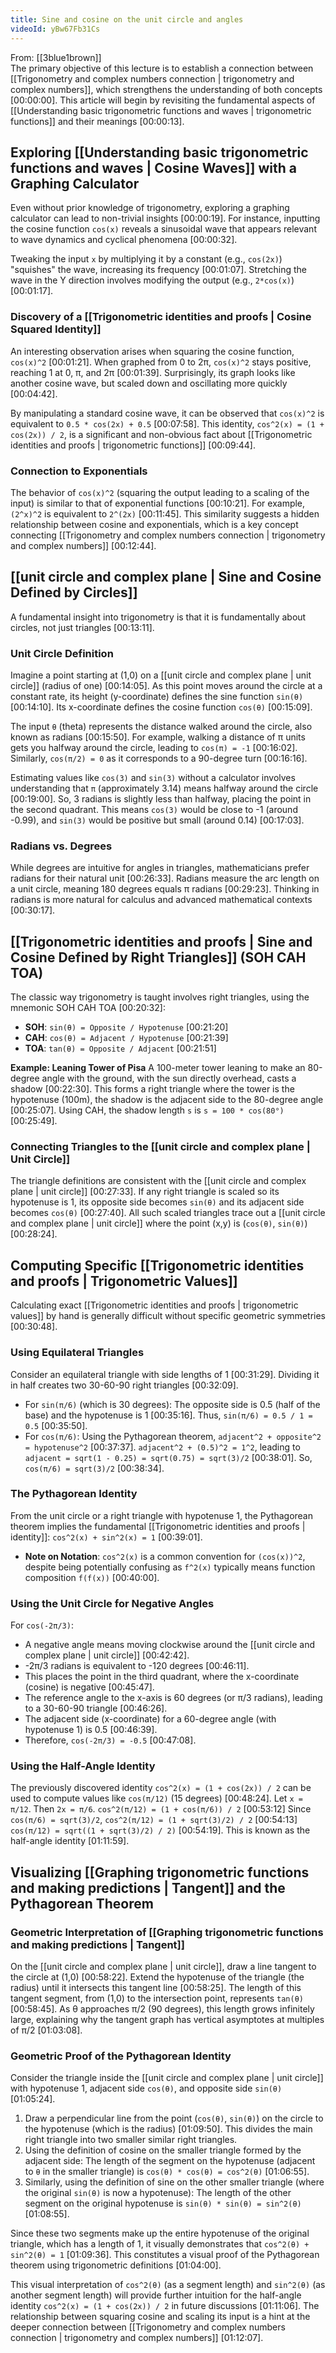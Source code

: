 ```yaml
---
title: Sine and cosine on the unit circle and angles
videoId: yBw67Fb31Cs
---
```


From: [[3blue1brown]] <br/> 
The primary objective of this lecture is to establish a connection between [[Trigonometry and complex numbers connection | trigonometry and complex numbers]], which strengthens the understanding of both concepts <a class="yt-timestamp" data-t="00:00:00">[00:00:00]</a>. This article will begin by revisiting the fundamental aspects of [[Understanding basic trigonometric functions and waves | trigonometric functions]] and their meanings <a class="yt-timestamp" data-t="00:00:13">[00:00:13]</a>.

## Exploring [[Understanding basic trigonometric functions and waves | Cosine Waves]] with a Graphing Calculator

Even without prior knowledge of trigonometry, exploring a graphing calculator can lead to non-trivial insights <a class="yt-timestamp" data-t="00:00:19">[00:00:19]</a>. For instance, inputting the cosine function `cos(x)` reveals a sinusoidal wave that appears relevant to wave dynamics and cyclical phenomena <a class="yt-timestamp" data-t="00:00:32">[00:00:32]</a>.

Tweaking the input `x` by multiplying it by a constant (e.g., `cos(2x)`) "squishes" the wave, increasing its frequency <a class="yt-timestamp" data-t="00:01:07">[00:01:07]</a>. Stretching the wave in the Y direction involves modifying the output (e.g., `2*cos(x)`) <a class="yt-timestamp" data-t="00:01:17">[00:01:17]</a>.

### Discovery of a [[Trigonometric identities and proofs | Cosine Squared Identity]]

An interesting observation arises when squaring the cosine function, `cos(x)^2` <a class="yt-timestamp" data-t="00:01:21">[00:01:21]</a>. When graphed from 0 to 2π, `cos(x)^2` stays positive, reaching 1 at 0, π, and 2π <a class="yt-timestamp" data-t="00:01:39">[00:01:39]</a>. Surprisingly, its graph looks like another cosine wave, but scaled down and oscillating more quickly <a class="yt-timestamp" data-t="00:04:42">[00:04:42]</a>.

By manipulating a standard cosine wave, it can be observed that `cos(x)^2` is equivalent to `0.5 * cos(2x) + 0.5` <a class="yt-timestamp" data-t="00:07:58">[00:07:58]</a>. This identity, `cos^2(x) = (1 + cos(2x)) / 2`, is a significant and non-obvious fact about [[Trigonometric identities and proofs | trigonometric functions]] <a class="yt-timestamp" data-t="00:09:44">[00:09:44]</a>.

### Connection to Exponentials

The behavior of `cos(x)^2` (squaring the output leading to a scaling of the input) is similar to that of exponential functions <a class="yt-timestamp" data-t="00:10:21">[00:10:21]</a>. For example, `(2^x)^2` is equivalent to `2^(2x)` <a class="yt-timestamp" data-t="00:11:45">[00:11:45]</a>. This similarity suggests a hidden relationship between cosine and exponentials, which is a key concept connecting [[Trigonometry and complex numbers connection | trigonometry and complex numbers]] <a class="yt-timestamp" data-t="00:12:44">[00:12:44]</a>.

## [[unit circle and complex plane | Sine and Cosine Defined by Circles]]

A fundamental insight into trigonometry is that it is fundamentally about circles, not just triangles <a class="yt-timestamp" data-t="00:13:11">[00:13:11]</a>.

### Unit Circle Definition
Imagine a point starting at (1,0) on a [[unit circle and complex plane | unit circle]] (radius of one) <a class="yt-timestamp" data-t="00:14:05">[00:14:05]</a>. As this point moves around the circle at a constant rate, its height (y-coordinate) defines the sine function `sin(θ)` <a class="yt-timestamp" data-t="00:14:10">[00:14:10]</a>. Its x-coordinate defines the cosine function `cos(θ)` <a class="yt-timestamp" data-t="00:15:09">[00:15:09]</a>.

The input `θ` (theta) represents the distance walked around the circle, also known as radians <a class="yt-timestamp" data-t="00:15:50">[00:15:50]</a>. For example, walking a distance of π units gets you halfway around the circle, leading to `cos(π) = -1` <a class="yt-timestamp" data-t="00:16:02">[00:16:02]</a>. Similarly, `cos(π/2) = 0` as it corresponds to a 90-degree turn <a class="yt-timestamp" data-t="00:16:16">[00:16:16]</a>.

Estimating values like `cos(3)` and `sin(3)` without a calculator involves understanding that `π` (approximately 3.14) means halfway around the circle <a class="yt-timestamp" data-t="00:19:00">[00:19:00]</a>. So, 3 radians is slightly less than halfway, placing the point in the second quadrant. This means `cos(3)` would be close to -1 (around -0.99), and `sin(3)` would be positive but small (around 0.14) <a class="yt-timestamp" data-t="00:17:03">[00:17:03]</a>.

### Radians vs. Degrees
While degrees are intuitive for angles in triangles, mathematicians prefer radians for their natural unit <a class="yt-timestamp" data-t="00:26:33">[00:26:33]</a>. Radians measure the arc length on a unit circle, meaning 180 degrees equals π radians <a class="yt-timestamp" data-t="00:29:23">[00:29:23]</a>. Thinking in radians is more natural for calculus and advanced mathematical contexts <a class="yt-timestamp" data-t="00:30:17">[00:30:17]</a>.

## [[Trigonometric identities and proofs | Sine and Cosine Defined by Right Triangles]] (SOH CAH TOA)

The classic way trigonometry is taught involves right triangles, using the mnemonic SOH CAH TOA <a class="yt-timestamp" data-t="00:20:32">[00:20:32]</a>:
*   **SOH**: `sin(θ) = Opposite / Hypotenuse` <a class="yt-timestamp" data-t="00:21:20">[00:21:20]</a>
*   **CAH**: `cos(θ) = Adjacent / Hypotenuse` <a class="yt-timestamp" data-t="00:21:39">[00:21:39]</a>
*   **TOA**: `tan(θ) = Opposite / Adjacent` <a class="yt-timestamp" data-t="00:21:51">[00:21:51]</a>

**Example: Leaning Tower of Pisa**
A 100-meter tower leaning to make an 80-degree angle with the ground, with the sun directly overhead, casts a shadow <a class="yt-timestamp" data-t="00:22:30">[00:22:30]</a>. This forms a right triangle where the tower is the hypotenuse (100m), the shadow is the adjacent side to the 80-degree angle <a class="yt-timestamp" data-t="00:25:07">[00:25:07]</a>. Using CAH, the shadow length `s` is `s = 100 * cos(80°)` <a class="yt-timestamp" data-t="00:25:49">[00:25:49]</a>.

### Connecting Triangles to the [[unit circle and complex plane | Unit Circle]]
The triangle definitions are consistent with the [[unit circle and complex plane | unit circle]] <a class="yt-timestamp" data-t="00:27:33">[00:27:33]</a>. If any right triangle is scaled so its hypotenuse is 1, its opposite side becomes `sin(θ)` and its adjacent side becomes `cos(θ)` <a class="yt-timestamp" data-t="00:27:40">[00:27:40]</a>. All such scaled triangles trace out a [[unit circle and complex plane | unit circle]] where the point (x,y) is (`cos(θ)`, `sin(θ)`) <a class="yt-timestamp" data-t="00:28:24">[00:28:24]</a>.

## Computing Specific [[Trigonometric identities and proofs | Trigonometric Values]]

Calculating exact [[Trigonometric identities and proofs | trigonometric values]] by hand is generally difficult without specific geometric symmetries <a class="yt-timestamp" data-t="00:30:48">[00:30:48]</a>.

### Using Equilateral Triangles
Consider an equilateral triangle with side lengths of 1 <a class="yt-timestamp" data-t="00:31:29">[00:31:29]</a>. Dividing it in half creates two 30-60-90 right triangles <a class="yt-timestamp" data-t="00:32:09">[00:32:09]</a>.
*   For `sin(π/6)` (which is 30 degrees): The opposite side is 0.5 (half of the base) and the hypotenuse is 1 <a class="yt-timestamp" data-t="00:35:16">[00:35:16]</a>. Thus, `sin(π/6) = 0.5 / 1 = 0.5` <a class="yt-timestamp" data-t="00:35:50">[00:35:50]</a>.
*   For `cos(π/6)`: Using the Pythagorean theorem, `adjacent^2 + opposite^2 = hypotenuse^2` <a class="yt-timestamp" data-t="00:37:37">[00:37:37]</a>. `adjacent^2 + (0.5)^2 = 1^2`, leading to `adjacent = sqrt(1 - 0.25) = sqrt(0.75) = sqrt(3)/2` <a class="yt-timestamp" data-t="00:38:01">[00:38:01]</a>. So, `cos(π/6) = sqrt(3)/2` <a class="yt-timestamp" data-t="00:38:34">[00:38:34]</a>.

### The Pythagorean Identity
From the unit circle or a right triangle with hypotenuse 1, the Pythagorean theorem implies the fundamental [[Trigonometric identities and proofs | identity]]: `cos^2(x) + sin^2(x) = 1` <a class="yt-timestamp" data-t="00:39:01">[00:39:01]</a>.
*   **Note on Notation**: `cos^2(x)` is a common convention for `(cos(x))^2`, despite being potentially confusing as `f^2(x)` typically means function composition `f(f(x))` <a class="yt-timestamp" data-t="00:40:00">[00:40:00]</a>.

### Using the Unit Circle for Negative Angles
For `cos(-2π/3)`:
*   A negative angle means moving clockwise around the [[unit circle and complex plane | unit circle]] <a class="yt-timestamp" data-t="00:42:42">[00:42:42]</a>.
*   -2π/3 radians is equivalent to -120 degrees <a class="yt-timestamp" data-t="00:46:11">[00:46:11]</a>.
*   This places the point in the third quadrant, where the x-coordinate (cosine) is negative <a class="yt-timestamp" data-t="00:45:47">[00:45:47]</a>.
*   The reference angle to the x-axis is 60 degrees (or π/3 radians), leading to a 30-60-90 triangle <a class="yt-timestamp" data-t="00:46:26">[00:46:26]</a>.
*   The adjacent side (x-coordinate) for a 60-degree angle (with hypotenuse 1) is 0.5 <a class="yt-timestamp" data-t="00:46:39">[00:46:39]</a>.
*   Therefore, `cos(-2π/3) = -0.5` <a class="yt-timestamp" data-t="00:47:08">[00:47:08]</a>.

### Using the Half-Angle Identity
The previously discovered identity `cos^2(x) = (1 + cos(2x)) / 2` can be used to compute values like `cos(π/12)` (15 degrees) <a class="yt-timestamp" data-t="00:48:24">[00:48:24]</a>.
Let `x = π/12`. Then `2x = π/6`.
`cos^2(π/12) = (1 + cos(π/6)) / 2` <a class="yt-timestamp" data-t="00:53:12">[00:53:12]</a>
Since `cos(π/6) = sqrt(3)/2`,
`cos^2(π/12) = (1 + sqrt(3)/2) / 2` <a class="yt-timestamp" data-t="00:54:13">[00:54:13]</a>
`cos(π/12) = sqrt((1 + sqrt(3)/2) / 2)` <a class="yt-timestamp" data-t="00:54:19">[00:54:19]</a>. This is known as the half-angle identity <a class="yt-timestamp" data-t="01:11:59">[01:11:59]</a>.

## Visualizing [[Graphing trigonometric functions and making predictions | Tangent]] and the Pythagorean Theorem

### Geometric Interpretation of [[Graphing trigonometric functions and making predictions | Tangent]]
On the [[unit circle and complex plane | unit circle]], draw a line tangent to the circle at (1,0) <a class="yt-timestamp" data-t="00:58:22">[00:58:22]</a>. Extend the hypotenuse of the triangle (the radius) until it intersects this tangent line <a class="yt-timestamp" data-t="00:58:25">[00:58:25]</a>. The length of this tangent segment, from (1,0) to the intersection point, represents `tan(θ)` <a class="yt-timestamp" data-t="00:58:45">[00:58:45]</a>. As θ approaches π/2 (90 degrees), this length grows infinitely large, explaining why the tangent graph has vertical asymptotes at multiples of π/2 <a class="yt-timestamp" data-t="01:03:08">[01:03:08]</a>.

### Geometric Proof of the Pythagorean Identity
Consider the triangle inside the [[unit circle and complex plane | unit circle]] with hypotenuse 1, adjacent side `cos(θ)`, and opposite side `sin(θ)` <a class="yt-timestamp" data-t="01:05:24">[01:05:24]</a>.
1.  Draw a perpendicular line from the point (`cos(θ)`, `sin(θ)`) on the circle to the hypotenuse (which is the radius) <a class="yt-timestamp" data-t="01:09:50">[01:09:50]</a>. This divides the main right triangle into two smaller similar right triangles.
2.  Using the definition of cosine on the smaller triangle formed by the adjacent side: The length of the segment on the hypotenuse (adjacent to `θ` in the smaller triangle) is `cos(θ) * cos(θ) = cos^2(θ)` <a class="yt-timestamp" data-t="01:06:55">[01:06:55]</a>.
3.  Similarly, using the definition of sine on the other smaller triangle (where the original `sin(θ)` is now a hypotenuse): The length of the other segment on the original hypotenuse is `sin(θ) * sin(θ) = sin^2(θ)` <a class="yt-timestamp" data-t="01:08:55">[01:08:55]</a>.

Since these two segments make up the entire hypotenuse of the original triangle, which has a length of 1, it visually demonstrates that `cos^2(θ) + sin^2(θ) = 1` <a class="yt-timestamp" data-t="01:09:36">[01:09:36]</a>. This constitutes a visual proof of the Pythagorean theorem using trigonometric definitions <a class="yt-timestamp" data-t="01:04:00">[01:04:00]</a>.

This visual interpretation of `cos^2(θ)` (as a segment length) and `sin^2(θ)` (as another segment length) will provide further intuition for the half-angle identity `cos^2(x) = (1 + cos(2x)) / 2` in future discussions <a class="yt-timestamp" data-t="01:11:06">[01:11:06]</a>. The relationship between squaring cosine and scaling its input is a hint at the deeper connection between [[Trigonometry and complex numbers connection | trigonometry and complex numbers]] <a class="yt-timestamp" data-t="01:12:07">[01:12:07]</a>.